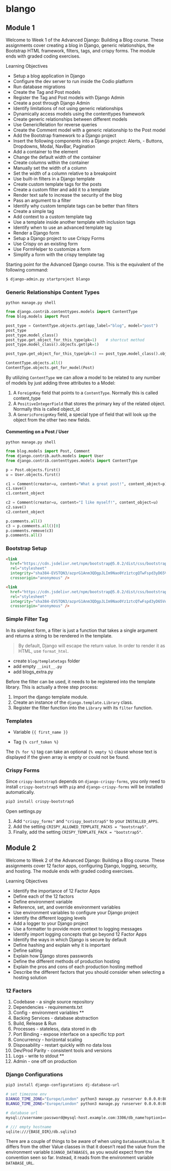 # blango

## Module 1

Welcome to Week 1 of the Advanced Django: Building a Blog course. These assignments cover creating a blog in Django, generic relationships, the Bootstrap HTML framework, filters, tags, and crispy forms. The module ends with graded coding exercises.

Learning Objectives

- Setup a blog application in Django
- Configure the dev server to run inside the Codio platform
- Run database migrations
- Create the Tag and Post models
- Register the Tag and Post models with Django Admin
- Create a post through Django Admin
- Identify limitations of not using generic relationships
- Dynamically access models using the contenttypes framework
- Create generic relationships between different models
- Use GenericRelation for reverse queries
- Create the Comment model with a generic relationship to the Post model
- Add the Bootstrap framework to a Django project
- Insert the following components into a Django project: Alerts, - Buttons, Dropdowns, Modal, NavBar, Pagination
- Add a container to the <body> element
- Change the default width of the container
- Create columns within the container
- Manually set the width of a column
- Set the width of a column relative to a breakpoint
- Use built-in filters in a Django template
- Create custom template tags for the posts
- Create a custom filter and add it to a template
- Render text safe to increase the security of the blog
- Pass an argument to a filter
- Identify why custom template tags can be better than filters
- Create a simple tag
- Add context to a custom template tag
- Use a template inside another template with inclusion tags
- Identify when to use an advanced template tag
- Render a Django form
- Setup a Django project to use Crispy Forms
- Use Crispy on an existing form
- Use FormHelper to customize a form
- Simplify a form with the crispy template tag

Starting point for the Advanced Django course. This is the equivalent of the following command:

```bash
$ django-admin.py startproject blango
```

### Generic Relationships Content Types

`python manage.py shell`

```python
from django.contrib.contenttypes.models import ContentType
from blog.models import Post

post_type = ContentType.objects.get(app_label="blog", model="post")
post_type
post_type.model_class()
post_type.get_object_for_this_type(pk=1)    # shortcut method
post_type.model_class().objects.get(pk=1)

post_type.get_object_for_this_type(pk=1) == post_type.model_class().objects.get(pk=1)

ContentType.objects.all()
ContentType.objects.get_for_model(Post)
```

By utilizing `ContentType` we can allow a model to be related to any number of models by just adding three attributes to a Model:

1. A `ForeignKey` field that points to a `ContentType`. Normally this is called content_type
2. A `PositiveIntegerField` that stores the primary key of the related object. Normally this is called object_id
3. A `GenericForeignKey` field, a special type of field that will look up the object from the other two new fields.

#### Commenting on a Post / User

`python manage.py shell`

```python
from blog.models import Post, Comment
from django.contrib.auth.models import User
from django.contrib.contenttypes.models import ContentType

p = Post.objects.first()
u = User.objects.first()

c1 = Comment(creator=u, content="What a great post!", content_object=p)
c1.save()
c1.content_object

c2 = Comment(creator=u, content="I like myself!", content_object=u)
c2.save()
c2.content_object

p.comments.all()
c3 = p.comments.all()[0]
p.comments.remove(c3)
p.comments.all()
```

### Bootstrap Setup

```html
<link
  href="https://cdn.jsdelivr.net/npm/bootstrap@5.0.2/dist/css/bootstrap.min.css"
  rel="stylesheet"
  integrity="sha384-EVSTQN3/azprG1Anm3QDgpJLIm9Nao0Yz1ztcgQTwFspd3yD65VohhpuuCOmLASjC"
  crossorigin="anonymous" />

<link
  href="https://cdn.jsdelivr.net/npm/bootstrap@5.0.2/dist/css/bootstrap.min.css"
  rel="stylesheet"
  integrity="sha384-EVSTQN3/azprG1Anm3QDgpJLIm9Nao0Yz1ztcQTwFspd3yD65VohhpuuCOmLASjC"
  crossorigin="anonymous" />
```

### Simple Filter Tag

In its simplest form, a filter is just a function that takes a single argument and returns a string to be rendered in the template.

> By default, Django will escape the return value. In order to render it as HTML, use `format_html`.

- create `blog/templatetags` folder
- add empty `__init__.py`
- add blogs_extra.py

Before the filter can be used, it needs to be registered into the template library. This is actually a three step process:

1. Import the django template module.
2. Create an instance of the `django.template.Library` class.
3. Register the filter function into the `Library` with its `filter` function.

### Templates

- Variable `{{ first_name }}`

- Tag `{% csrf_token %}`

The `{% for %}` tag can take an optional `{% empty %}` clause whose text is displayed if the given array is empty or could not be found.

### Crispy Forms

Since `crispy-bootstrap5` depends on `django-crispy-forms`, you only need to install `crispy-bootstrap5` with `pip` and `django-crispy-forms` will be installed automatically.

```bash
pip3 install crispy-bootstrap5
```

Open settings.py

1. Add `"crispy_forms"` and `"crispy_bootstrap5"` to your `INSTALLED_APPS`.
2. Add the setting `CRISPY_ALLOWED_TEMPLATE_PACKS = "bootstrap5"`.
3. Finally, add the setting `CRISPY_TEMPLATE_PACK = "bootstrap5"`.

## Module 2

Welcome to Week 2 of the Advanced Django: Building a Blog course. These assignments cover 12 factor apps, configuring Django, logging, security, and hosting. The module ends with graded coding exercises.

Learning Objectives

- Identify the importance of 12 Factor Apps
- Define each of the 12 factors
- Define environment variable
- Reference, set, and override environment variables
- Use environment variables to configure your Django project
- Identify the different logging levels
- Add a logger to your Django project
- Use a formatter to provide more context to logging messages
- Identify import logging concepts that go beyond 12 Factor Apps
- Identify the ways in which Django is secure by default
- Define hashing and explain why it is important
- Define salting
- Explain how Django stores passwords
- Define the different methods of production hosting
- Explain the pros and cons of each production hosting method
- Describe the different factors that you should consider when selecting a hosting solution

### 12 Factors

1. Codebase - a single source repository
2. Dependencies - requirements.txt
3. Config - environment variables \*\*
4. Backing Services - database abstraction
5. Build, Release & Run
6. Processes - stateless, data stored in db
7. Port Binding - expose interface on a specific tcp port
8. Concurrency - horizontal scaling
9. Disposability - restart quickly with no data loss
10. Dev/Prod Parity - consistent tools and versions
11. Logs - write to stdout \*\*
12. Admin - one off on production

### Django Configurations

```bash
pip3 install django-configurations dj-database-url

# set timezone env
DJANGO_TIME_ZONE="Europe/London" python3 manage.py runserver 0.0.0.0:8000
BLANGO_TIME_ZONE="Europe/London" python3 manage.py runserver 0.0.0.0:8000

# database url
mysql://username:password@mysql-host.example.com:3306/db_name?option1=value1&option2=value2

# /// empty hostname
sqlite:///{BASE_DIR}/db.sqlite3
```

There are a couple of things to be aware of when using `DatabaseURLValue`. It differs from the other Value classes in that it doesn’t read the value from the environment variable `DJANGO_DATABASES`, as you would expect from the convention seen so far. Instead, it reads from the environment variable `DATABASE_URL`.
